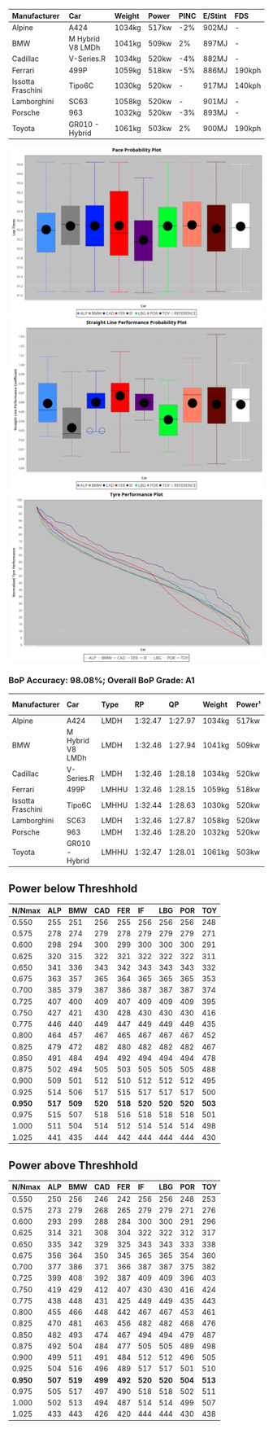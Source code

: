 |Manufacturer|Car|Weight|Power|PINC|E/Stint|FDS|
|:-|:-|:-|:-|:-|:-|:-|
|Alpine|A424|1034kg|517kw|-2%|902MJ|-|
|BMW|M Hybrid V8 LMDh|1041kg|509kw|2%|897MJ|-|
|Cadillac|V-Series.R|1034kg|520kw|-4%|882MJ|-|
|Ferrari|499P|1059kg|518kw|-5%|886MJ|190kph|
|Issotta Fraschini|Tipo6C|1030kg|520kw|-|917MJ|140kph|
|Lamborghini|SC63|1058kg|520kw|-|901MJ|-|
|Porsche|963|1032kg|520kw|-3%|893MJ|-|
|Toyota|GR010 - Hybrid|1061kg|503kw|2%|900MJ|190kph|

![PACECHART](./IMG/AUTO.png)
![STRAIGHTLINEPERFORMANCECHART](./IMG/AUTO_sp.png)
![TYREPERFORMANCECHART](./IMG/AUTO_tw.png)

### BoP Accuracy: 98.08%; Overall BoP Grade: A1
|Manufacturer|Car|Type|RP|QP|Weight|Power¹|Threshhold|PINC|Power²|E/Stint|AVG Vmax|FDS|RDLC|L/Stint|BOP-Grade|ModelAccuracy|ModelPoints|Match%|
|:-|:-|:-|:-|:-|:-|:-|:-|:-|:-|:-|:-|:-|:-|:-|:-|:-|:-|:-|
|Alpine|A424|LMDH|1:32.47|1:27.97|1034kg|517kw|210.0kph|-2%|507kw|902MJ|327.83kph|-|1.03|41|~A1|81.46%|523|100.00%|
|BMW|M Hybrid V8 LMDh|LMDH|1:32.46|1:27.94|1041kg|509kw|210.0kph|2%|519kw|897MJ|323.63kph|-|1.03|40|~A1|98.60%|1690|100.00%|
|Cadillac|V-Series.R|LMDH|1:32.46|1:28.18|1034kg|520kw|210.0kph|-4%|499kw|882MJ|326.69kph|-|1.03|41|~A1|98.38%|1765|96.96%|
|Ferrari|499P|LMHHU|1:32.46|1:28.15|1059kg|518kw|210.0kph|-5%|492kw|886MJ|327.27kph|190kph|1.03|41|~A1|92.24%|2247|100.00%|
|Issotta Fraschini|Tipo6C|LMHHU|1:32.44|1:28.63|1030kg|520kw|210.0kph|-|520kw|917MJ|328.88kph|140kph|1.08|40|+A2|66.67%|96|92.40%|
|Lamborghini|SC63|LMDH|1:32.46|1:27.87|1058kg|520kw|210.0kph|-|520kw|901MJ|324.71kph|-|1.03|40|~A1|96.77%|419|95.30%|
|Porsche|963|LMDH|1:32.46|1:28.20|1032kg|520kw|210.0kph|-3%|504kw|893MJ|327.80kph|-|1.03|41|~A1|96.81%|5438|100.00%|
|Toyota|GR010 - Hybrid|LMHHU|1:32.47|1:28.01|1061kg|503kw|210.0kph|2%|513kw|900MJ|326.70kph|190kph|1.03|40|~A1|86.04%|1751|100.00%|

## Power below Threshhold
|N/Nmax|ALP|BMW|CAD|FER|IF|LBG|POR|TOY|
|:-|:-|:-|:-|:-|:-|:-|:-|:-|
|0.550|255|251|256|255|256|256|256|248|
|0.575|278|274|279|278|279|279|279|271|
|0.600|298|294|300|299|300|300|300|291|
|0.625|320|315|322|321|322|322|322|311|
|0.650|341|336|343|342|343|343|343|332|
|0.675|363|357|365|364|365|365|365|353|
|0.700|385|379|387|386|387|387|387|374|
|0.725|407|400|409|407|409|409|409|395|
|0.750|427|421|430|428|430|430|430|416|
|0.775|446|440|449|447|449|449|449|435|
|0.800|464|457|467|465|467|467|467|452|
|0.825|479|472|482|480|482|482|482|467|
|0.850|491|484|494|492|494|494|494|478|
|0.875|502|494|505|503|505|505|505|488|
|0.900|509|501|512|510|512|512|512|495|
|0.925|514|506|517|515|517|517|517|500|
|**0.950**|**517**|**509**|**520**|**518**|**520**|**520**|**520**|**503**|
|0.975|515|507|518|516|518|518|518|501|
|1.000|511|504|514|512|514|514|514|498|
|1.025|441|435|444|442|444|444|444|430|

## Power above Threshhold
|N/Nmax|ALP|BMW|CAD|FER|IF|LBG|POR|TOY|
|:-|:-|:-|:-|:-|:-|:-|:-|:-|
|0.550|250|256|246|242|256|256|248|253|
|0.575|273|279|268|265|279|279|271|276|
|0.600|293|299|288|284|300|300|291|296|
|0.625|314|321|308|304|322|322|312|317|
|0.650|335|342|329|325|343|343|333|338|
|0.675|356|364|350|345|365|365|354|360|
|0.700|377|386|371|366|387|387|375|382|
|0.725|399|408|392|387|409|409|396|403|
|0.750|419|429|412|407|430|430|416|424|
|0.775|438|448|431|425|449|449|435|443|
|0.800|455|466|448|442|467|467|453|461|
|0.825|470|481|463|456|482|482|468|476|
|0.850|482|493|474|467|494|494|479|487|
|0.875|492|504|484|477|505|505|489|498|
|0.900|499|511|491|484|512|512|496|505|
|0.925|504|516|496|489|517|517|501|510|
|**0.950**|**507**|**519**|**499**|**492**|**520**|**520**|**504**|**513**|
|0.975|505|517|497|490|518|518|502|511|
|1.000|502|513|494|487|514|514|499|507|
|1.025|433|443|426|420|444|444|430|438|
